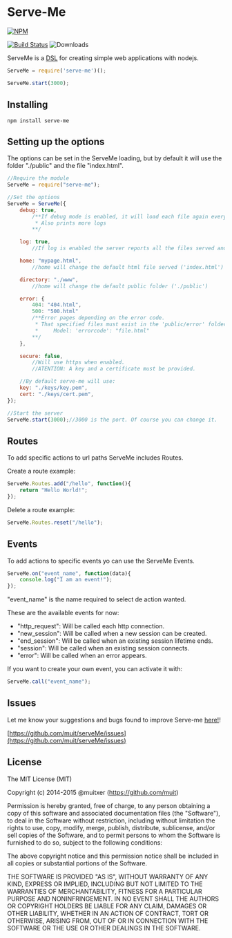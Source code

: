 # Serve-Me

[![NPM](https://nodei.co/npm/serve-me.png?downloadRank=true&stars=true)](https://nodei.co/npm/serve-me/)

[![Build Status](https://travis-ci.org/muit/serveMe.svg)](https://travis-ci.org/muit/serveMe)
![Downloads](http://img.shields.io/npm/dm/serve-me.svg)

ServeMe is a [DSL](http://en.wikipedia.org/wiki/Domain-specific_language) for creating simple web applications with nodejs.
```javascript
ServeMe = require('serve-me')();

ServeMe.start(3000);
```

## Installing

```
npm install serve-me
```

## Setting up the options
The options can be set in the ServeMe loading, but by default it will use the folder "./public" and the file "index.html".
```javascript
//Require the module
ServeMe = require("serve-me");

//Set the options
ServeMe = ServeMe({
    debug: true,
        /**If debug mode is enabled, it will load each file again every http request, else the files will wait in cache.
         * Also prints more logs
        **/

    log: true,
        //If log is enabled the server reports all the files served and more information.

    home: "mypage.html",
        //home will change the default html file served ('index.html')

    directory: "./www",
        //home will change the default public folder ('./public')

    error: {
        404: "404.html",
        500: "500.html"
        /**Error pages depending on the error code.
         * That specified files must exist in the 'public/error' folder.
         *     Model: 'errorcode': "file.html"
        **/
    },

    secure: false,
        //Will use https when enabled.
        //ATENTION: A key and a certificate must be provided.

    //By default serve-me will use:
    key: "./keys/key.pem",
    cert: "./keys/cert.pem",
});

//Start the server
ServeMe.start(3000);//3000 is the port. Of course you can change it.
```

## Routes

To add specific actions to url paths ServeMe includes Routes.

Create a route example:
```javascript
ServeMe.Routes.add("/hello", function(){
    return "Hello World!";
});
```

Delete a route example:
```javascript
ServeMe.Routes.reset("/hello");
```

## Events

To add actions to specific events yo can use the ServeMe Events.
```javascript
ServeMe.on("event_name", function(data){
    console.log("I am an event!");
});
```
"event_name" is the name required to select de action wanted.

These are the available events for now:
  - "http_request": Will be called each http connection.
  - "new_session":  Will be called when a new session can be created.
  - "end_session":  Will be called when an existing session lifetime ends.
  - "session":      Will be called when an existing session connects.
  - "error":        Will be called when an error appears.

If you want to create your own event, you can activate it with:
```javascript
ServeMe.call("event_name");
```

## Issues

Let me know your suggestions and bugs found to improve Serve-me [here!](https://github.com/muit/serveMe/issues)!

[https://github.com/muit/serveMe/issues](https://github.com/muit/serveMe/issues)

## License

The MIT License (MIT)

Copyright (c) 2014-2015 @muitxer (https://github.com/muit)

Permission is hereby granted, free of charge, to any person obtaining a copy
of this software and associated documentation files (the "Software"), to deal
in the Software without restriction, including without limitation the rights
to use, copy, modify, merge, publish, distribute, sublicense, and/or sell
copies of the Software, and to permit persons to whom the Software is
furnished to do so, subject to the following conditions:

The above copyright notice and this permission notice shall be included in
all copies or substantial portions of the Software.

THE SOFTWARE IS PROVIDED "AS IS", WITHOUT WARRANTY OF ANY KIND, EXPRESS OR
IMPLIED, INCLUDING BUT NOT LIMITED TO THE WARRANTIES OF MERCHANTABILITY,
FITNESS FOR A PARTICULAR PURPOSE AND NONINFRINGEMENT. IN NO EVENT SHALL THE
AUTHORS OR COPYRIGHT HOLDERS BE LIABLE FOR ANY CLAIM, DAMAGES OR OTHER
LIABILITY, WHETHER IN AN ACTION OF CONTRACT, TORT OR OTHERWISE, ARISING FROM,
OUT OF OR IN CONNECTION WITH THE SOFTWARE OR THE USE OR OTHER DEALINGS IN
THE SOFTWARE.

